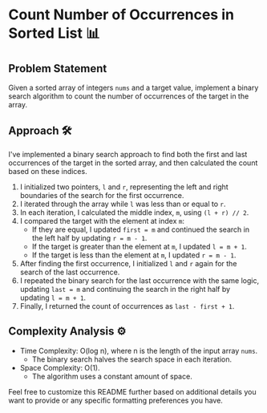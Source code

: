 # Count Number of Occurrences in Sorted List 📊

## Problem Statement

Given a sorted array of integers `nums` and a target value, implement a binary search algorithm to count the number of occurrences of the target in the array.

## Approach 🛠️

I've implemented a binary search approach to find both the first and last occurrences of the target in the sorted array, and then calculated the count based on these indices.

1. I initialized two pointers, `l` and `r`, representing the left and right boundaries of the search for the first occurrence.
2. I iterated through the array while `l` was less than or equal to `r`.
3. In each iteration, I calculated the middle index, `m`, using `(l + r) // 2`.
4. I compared the target with the element at index `m`:
   - If they are equal, I updated `first = m` and continued the search in the left half by updating `r = m - 1`.
   - If the target is greater than the element at `m`, I updated `l = m + 1`.
   - If the target is less than the element at `m`, I updated `r = m - 1`.
5. After finding the first occurrence, I initialized `l` and `r` again for the search of the last occurrence.
6. I repeated the binary search for the last occurrence with the same logic, updating `last = m` and continuing the search in the right half by updating `l = m + 1`.
7. Finally, I returned the count of occurrences as `last - first + 1`.

## Complexity Analysis ⚙️

- Time Complexity: O(log n), where n is the length of the input array `nums`.
  - The binary search halves the search space in each iteration.
- Space Complexity: O(1).
  - The algorithm uses a constant amount of space.

Feel free to customize this README further based on additional details you want to provide or any specific formatting preferences you have.

